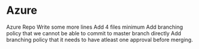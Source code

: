 # Azure
Azure Repo
Write some more lines
Add 4 files minimum 
Add branching policy that we cannot be able to commit to master branch directly
Add branching policy that it needs to have atleast one approval before merging.
